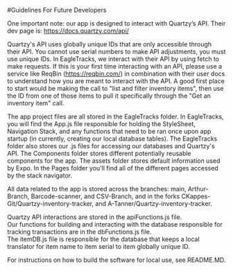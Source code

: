 #Guidelines For Future Developers

One important note: our app is designed to interact with Quartzy’s API. Their dev page is: 
https://docs.quartzy.com/api/

Quartzy's API uses globally unique IDs that are only accessible through their API.  You cannot use serial numbers to make API adjustments, you must use unique IDs.
In EagleTracks, we interact with their API by using fetch to make requests.  If this is your first time interacting with an API, please use a service like ReqBin (https://reqbin.com/) in combination with their user docs to understand how you are meant to interact with the API.  A good first place to start would be making the call to "list and filter inventory items", then use the ID from one of those items to pull it specifically through the "Get an inventory item" call.

The app project files are all stored in the EagleTracks folder.
In EagleTracks, you will find the App.js file responsible for holding the StyleSheet, Navigation Stack, and any functions that need to be ran once upon app startup (in currently, creating our local database tables).
The EagleTracks folder also stores our .js files for accessing our databases and Quartzy's API.
The Components folder stores different potentially reusable components for the app.
The assets folder stores default information used by Expo.
In the Pages folder you'll find all of the different pages accessed by the stack navigator.

All data related to the app is stored across the branches: main, Arthur-Branch, Barcode-scanner, and CSV-Branch, and in the forks CKappes-Git/Quartzy-inventory-tracker, and A-Tanner/Quartzy-inventory-tracker.  

Quartzy API interactions are stored in the apiFunctions.js file.  
Our functions for building and interacting with the database responsible for tracking transactions are in the dbFunctions.js file.  
The itemDB.js file is responsible for the database that keeps a local translator for item name to item serial to item globally unique ID.  

For instructions on how to build the software for local use, see README.MD.  
